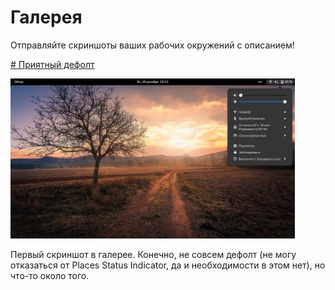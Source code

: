 # Галерея

Отправляйте скриншоты ваших рабочих окружений с описанием!

<a href="122021/1.html"># Приятный дефолт</a>

<img src="122021/pic/1_1.png" width="455" height="256">

Первый скриншот в галерее. Конечно, не совсем дефолт (не могу отказаться от Places Status Indicator, да и необходимости в этом нет), но что-то около того.
